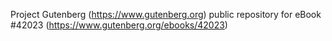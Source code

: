 Project Gutenberg (https://www.gutenberg.org) public repository for eBook #42023 (https://www.gutenberg.org/ebooks/42023)
